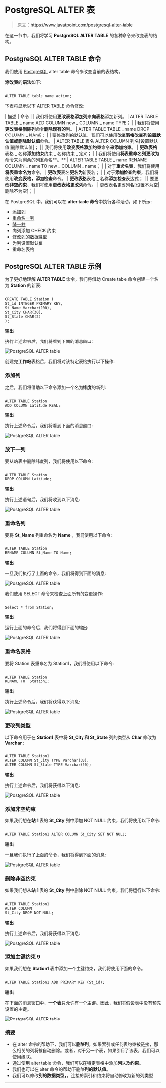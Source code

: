 # PostgreSQL ALTER 表

> 原文：<https://www.javatpoint.com/postgresql-alter-table>

在这一节中，我们将学习 **PostgreSQL ALTER TABLE** 的各种命令来改变表的结构。

## PostgreSQL ALTER TABLE 命令

我们使用 [PostgreSQL](https://www.javatpoint.com/postgresql-tutorial) alter table 命令来改变当前的表结构。

**涂改表**的**语法**如下:

```

ALTER TABLE table_name action;

```

下表将显示以下 ALTER TABLE 命令修改:

| 描述 | 命令 |
| 我们将使用**更改表格添加列**来**向表格**添加新列。 | ALTER TABLE TABLE _ name ADD COLUMN new _ COLUMN _ name TYPE； |
| 我们将使用**更改表格删除列**命令**删除现有的**列。 | ALTER TABLE TABLE _ name DROP COLUMN _ NAmE； |
| 要修改列的默认值，我们可以使用**改变表格改变列设置默认值或删除默认值**命令。 | ALTER TABLE 表名 ALTER COLUMN 列名[设置默认值&#124;删除默认值]； |
| 我们将使用**改变表格添加约束**命令**来添加约束**。 | **更改表格**表格 _ 名称**添加约束**约束 _ 名称约束 _ 定义； |
| 我们将使用**将表重命名列更改为**命令来为剩余的列重命名**。** | ALTER TABLE TABLE _ name RENAME COLUMN _ name TO new _ COLUMN _ name； |
| 对于**重命名表**，我们将使用**将表重命名为**命令。 | **更改表**表名**更名为**新表名； |
| 对于**添加检查约束**，我们将使用**改变表格，添加检查**命令。 | **更改表格**表格 _ 名称**添加检查**表达式； |
| 要更改**非空约束**，我们将使用**更改表格更改列**命令。 | 更改表名更改列名[设置不为空&#124;删除不为空]； |

在 PostgreSQL 中，我们可以在 **alter table 命令**中执行各种活动，如下所示:

*   [添加列](postgresql-add-columns)
*   [重命名一列](postgresql-rename-column)
*   [降一柱](postgresql-drop-column)
*   向列添加 CHECK 约束
*   [修改列的数据类型](postgresql-change-column-type)
*   为列设置默认值
*   重命名表格

## PostgreSQL ALTER TABLE 示例

为了更好地理解 **ALTER TABLE** 命令，我们将借助 Create table 命令创建一个名为 **Station** 的新表:

```

CREATE TABLE Station (
St_id INTEGER PRIMARY KEY,
St_Name Varchar(200),
St_City CHAR(30),
St_State CHAR(2)
);

```

**输出**

执行上述命令后，我们将看到下面的消息窗口:

![PostgreSQL ALTER table](img/98df2f05af00d9ca88ab102de5acfc1e.png)

创建完**工作站**表格后，我们将对该特定表格执行以下操作:

### 添加列

之后，我们将借助以下命令添加一个名为**纬度**的新列:

```

ALTER TABLE Station
ADD COLUMN Latitude REAL;

```

**输出**

执行上述命令后，我们将看到下面的消息窗口:

![PostgreSQL ALTER table](img/6100cf7874b416bee9bd1ed448033f7a.png)

### 放下一列

要从站表中删除纬度列，我们将使用以下命令:

```

ALTER TABLE Station
DROP COLUMN Latitude;

```

**输出**

执行上述语句后，我们将收到以下消息:

![PostgreSQL ALTER table](img/bb6f67e8900ff518a0b8e0f1b48eeb53.png)

### 重命名列

要将 **St_Name** 列重命名为 **Name** ，我们使用以下命令:

```

ALTER TABLE Station
RENAME COLUMN St_Name TO Name;

```

**输出**

一旦我们执行了上面的命令，我们将得到下面的消息:

![PostgreSQL ALTER table](img/31a03f3d64995570bc68ccd2e8d855c0.png)

我们使用 SELECT 命令来检查上面所有的变更操作:

```

Select * from Station;

```

**输出**

运行上面的命令后，我们将得到下面的输出:

![PostgreSQL ALTER table](img/7ee830724782c685c79d9739bfced19b.png)

### 重命名表格

要将 Station 表重命名为 Station1，我们将使用以下命令:

```

ALTER TABLE Station
RENAME TO  Station1;

```

**输出**

执行上述命令后，我们将获得以下消息:

![PostgreSQL ALTER table](img/4a76971f85c25e22865248b712828000.png)

### 更改列类型

以下命令用于在 **Station1** 表中将 **St_City 和 St_State** 列的类型从 **Char** 修改为 **Varchar** :

```

ALTER TABLE Station1
ALTER COLUMN St_City TYPE Varchar(30),
ALTER COLUMN St_State TYPE Varchar(20);

```

**输出**

执行上述命令后，我们将获得以下消息:

![PostgreSQL ALTER table](img/0601a53cd610dace73074f3ac60bd36d.png)

### 添加非空约束

如果我们想在**站 1** 表的 **St_City** 列中添加 NOT NULL 约束，我们将使用以下命令:

```

ALTER TABLE Station1 ALTER COLUMN St_City SET NOT NULL;

```

**输出**

一旦我们执行了上面的命令，我们将得到下面的消息:

![PostgreSQL ALTER table](img/2f3050fa8c29502037190202b3fb74d1.png)

### 删除非空约束

如果我们想从**站 1** 表的 **St_City** 列中删除 NOT NULL 约束，我们将运行以下命令:

```

ALTER TABLE Station1 
ALTER COLUMN 
St_City DROP NOT NULL;

```

**输出**

执行上述命令后，我们将获得以下消息:

![PostgreSQL ALTER table](img/26fa02c4e5e65bf19c04b5186141bf01.png)

### 添加主键约束 9

如果我们想在 **Station1** 表中添加一个主键约束，我们将使用下面的命令。

```

ALTER TABLE Station1 ADD PRIMARY KEY (St_id);

```

**输出**

在下面的消息窗口中，**一个表**只允许有一个主键。因此，我们将假设表中没有预先设置的主键。

![PostgreSQL ALTER table](img/865bef120cb5a21dd306408e07aa7d59.png)

### 摘要

*   在 alter 命令的帮助下，我们可以**删除列**。如果索引或任何表约束被链接，那么相关的列将被自动删除。或者，对于另一个表，如果引用了该表，我们可以使用级联。
*   通过使用 alter table 命令，我们可以在特定表格中添加**列**以及**约束**。
*   我们也可以在 alter 命令的帮助下删除**列的默认值**。
*   我们可以修改**列的数据类型，**，连接的索引和约束将自动修改为新的列类型

* * *